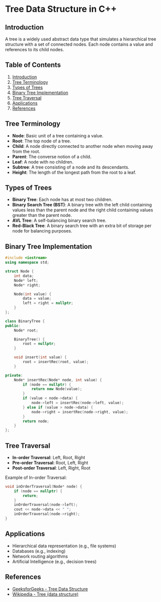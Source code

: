 # Tree Data Structure in C++

## Introduction

A tree is a widely used abstract data type that simulates a hierarchical tree structure with a set of connected nodes. Each node contains a value and references to its child nodes.

## Table of Contents

1. [Introduction](#introduction)
2. [Tree Terminology](#tree-terminology)
3. [Types of Trees](#types-of-trees)
4. [Binary Tree Implementation](#binary-tree-implementation)
5. [Tree Traversal](#tree-traversal)
6. [Applications](#applications)
7. [References](#references)

## Tree Terminology

- **Node**: Basic unit of a tree containing a value.
- **Root**: The top node of a tree.
- **Child**: A node directly connected to another node when moving away from the root.
- **Parent**: The converse notion of a child.
- **Leaf**: A node with no children.
- **Subtree**: A tree consisting of a node and its descendants.
- **Height**: The length of the longest path from the root to a leaf.

## Types of Trees

- **Binary Tree**: Each node has at most two children.
- **Binary Search Tree (BST)**: A binary tree with the left child containing values less than the parent node and the right child containing values greater than the parent node.
- **AVL Tree**: A self-balancing binary search tree.
- **Red-Black Tree**: A binary search tree with an extra bit of storage per node for balancing purposes.

## Binary Tree Implementation

```cpp
#include <iostream>
using namespace std;

struct Node {
    int data;
    Node* left;
    Node* right;

    Node(int value) {
        data = value;
        left = right = nullptr;
    }
};

class BinaryTree {
public:
    Node* root;

    BinaryTree() {
        root = nullptr;
    }

    void insert(int value) {
        root = insertRec(root, value);
    }

private:
    Node* insertRec(Node* node, int value) {
        if (node == nullptr) {
            return new Node(value);
        }
        if (value < node->data) {
            node->left = insertRec(node->left, value);
        } else if (value > node->data) {
            node->right = insertRec(node->right, value);
        }
        return node;
    }
};
```

## Tree Traversal

- **In-order Traversal**: Left, Root, Right
- **Pre-order Traversal**: Root, Left, Right
- **Post-order Traversal**: Left, Right, Root

Example of In-order Traversal:

```cpp
void inOrderTraversal(Node* node) {
    if (node == nullptr) {
        return;
    }
    inOrderTraversal(node->left);
    cout << node->data << " ";
    inOrderTraversal(node->right);
}
```

## Applications

- Hierarchical data representation (e.g., file systems)
- Databases (e.g., indexing)
- Network routing algorithms
- Artificial Intelligence (e.g., decision trees)

## References

- [GeeksforGeeks - Tree Data Structure](https://www.geeksforgeeks.org/binary-tree-data-structure/)
- [Wikipedia - Tree (data structure)](<https://en.wikipedia.org/wiki/Tree_(data_structure)>)
